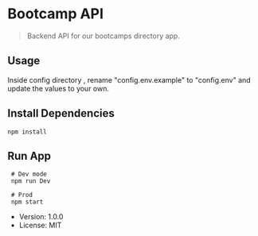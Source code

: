 # Bootcamp API

> Backend API for our bootcamps directory app.

## Usage

Inside config directory , rename  "config.env.example" to "config.env" 
and update the values to your own.


## Install Dependencies
```npm install ```


## Run App
```
 # Dev mode
 npm run Dev

 # Prod
 npm start

```

- Version: 1.0.0
- License: MIT